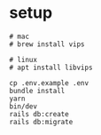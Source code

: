 # setup

    # mac
    # brew install vips

    # linux
    # apt install libvips

    cp .env.example .env
    bundle install
    yarn
    bin/dev
    rails db:create
    rails db:migrate
